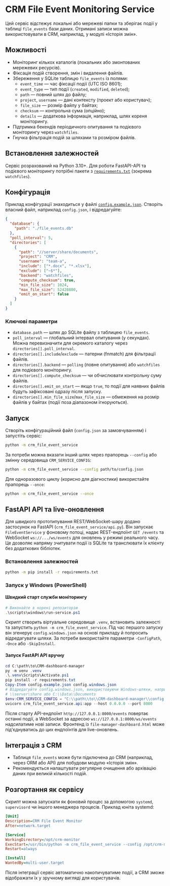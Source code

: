 # CRM File Event Monitoring Service

Цей сервіс відстежує локальні або мережеві папки та зберігає події у таблиці `file_events` бази даних. Отримані записи можна використовувати в CRM, наприклад, у модулі «Історія змін».

## Можливості

- Моніторинг кількох каталогів (локальних або змонтованих мережевих ресурсів).
- Фіксація подій створення, змін і видалення файлів.
- Збереження у SQLite таблицю `file_events` із полями:
  - `event_time` — час фіксації події (UTC ISO 8601);
  - `event_type` — тип події (`created`, `modified`, `deleted`);
  - `path` — повний шлях до файлу;
  - `project`, `username` — дані контексту (проект або користувач);
  - `file_size` — розмір файлу у байтах;
  - `checksum` — контрольна сума (опційно);
  - `details` — додаткова інформація, наприклад, шлях кореня моніторингу.
- Підтримка бекендів періодичного опитування та подієвого моніторингу через `watchfiles`.
- Гнучка фільтрація подій за шляхами та розміром файлів.

## Встановлення залежностей

Сервіс розрахований на Python 3.10+. Для роботи FastAPI-API та подієвого моніторингу
потрібні пакети з [`requirements.txt`](requirements.txt) (зокрема `watchfiles`).

## Конфігурація

Приклад конфігурації знаходиться у файлі [`config.example.json`](config.example.json). Створіть власний файл, наприклад `config.json`, і відредагуйте:

```json
{
  "database": {
    "path": "./file_events.db"
  },
  "poll_interval": 5,
  "directories": [
    {
      "path": "//server/share/documents",
      "project": "CRM",
      "username": "team-a",
      "include": ["*.docx", "*.xlsx"],
      "exclude": ["~$*"],
      "backend": "watchfiles",
      "compute_checksum": true,
      "min_file_size": 1024,
      "max_file_size": 52428800,
      "emit_on_start": false
    }
  ]
}
```

### Ключові параметри

- `database.path` — шлях до SQLite файлу з таблицею `file_events`.
- `poll_interval` — глобальний інтервал опитування (у секундах). Можна перевизначити для окремого каталогу через `directories[].poll_interval`.
- `directories[].include`/`exclude` — патерни (fnmatch) для фільтрації файлів.
- `directories[].backend` — `polling` (повне опитування) або `watchfiles` для подієвого моніторингу.
- `directories[].compute_checksum` — чи обчислювати контрольну суму файлів.
- `directories[].emit_on_start` — якщо `true`, то події для наявних файлів будуть зафіксовані одразу після запуску.
- `directories[].min_file_size`/`max_file_size` — обмеження на розмір файлів у байтах (події поза діапазоном ігноруються).

## Запуск

Створіть конфігураційний файл (`config.json` за замовчуванням) і запустіть сервіс:

```bash
python -m crm_file_event_service
```

За потреби можна вказати інший шлях через прапорець `--config` або змінну
середовища `CRM_SERVICE_CONFIG`:

```bash
python -m crm_file_event_service --config path/to/config.json
```

Для одноразового циклу (корисно для діагностики) використайте прапорець `--once`:

```bash
python -m crm_file_event_service --once
```

## FastAPI API та live-оновлення

Для швидкого прототипування REST/WebSocket-шару додано застосунок на FastAPI
(`crm_file_event_service/api.py`). Він запускає `FileEventService` у фоновому
потоці, надає REST-ендпоїнт `GET /events` та WebSocket `ws://.../ws/events` для
оновлень у режимі реального часу. Це дозволяє напряму зчитувати події із
SQLite та транслювати їх клієнту без додаткових бібліотек.

### Встановлення залежностей

```bash
python -m pip install -r requirements.txt
```

### Запуск у Windows (PowerShell)

#### Швидкий старт служби моніторингу

```powershell
# Виконайте в корені репозиторію
.\scripts\windows\run-service.ps1
```

Скрипт створить віртуальне середовище `.venv`, встановить залежності та
запустить `python -m crm_file_event_service`. Під час першого запуску він
згенерує `config.windows.json` на основі прикладу й попросить відредагувати
шляхи. За потреби використайте параметри `-ConfigPath`, `-Once` або
`-SkipInstall`.

#### Запуск FastAPI API вручну

```powershell
cd C:\path\to\CRM-dashboard-manager
py -m venv .venv
.\.venv\Scripts\Activate.ps1
pip install -r requirements.txt
Copy-Item config.example.json config.windows.json
# Відредагуйте config.windows.json, використовуючи Windows-шляхи, наприклад
# \\server\share або C:\\Data\\Documents
$env:CRM_SERVICE_CONFIG = "C:\\path\\to\\CRM-dashboard-manager\\config.windows.json"
uvicorn crm_file_event_service.api:app --host 0.0.0.0 --port 8000
```

Після старту API-ендпоїнт `http://127.0.0.1:8000/events` повертає останні
події, а WebSocket за адресою `ws://127.0.0.1:8000/ws/events` надсилатиме нові
записи. Фронтенд із `file-manager-dashboard.html` може під'єднуватись до цих
ендпоїнтів для live-оновлень.

## Інтеграція з CRM

- Таблиця `file_events` може бути підключена до CRM (наприклад, через ORM або API) для побудови модулю «Історія змін».
- Рекомендується налаштувати регулярне очищення або архівацію даних при великій кількості подій.

## Розгортання як сервісу

Скрипт можна запускати як фоновий процес за допомогою `systemd`, `supervisord` чи іншого менеджера процесів. Приклад юніта systemd:

```ini
[Unit]
Description=CRM File Event Monitor
After=network.target

[Service]
WorkingDirectory=/opt/crm-monitor
ExecStart=/usr/bin/python -m crm_file_event_service --config /opt/crm-monitor/config.json
Restart=always

[Install]
WantedBy=multi-user.target
```

Після інтеграції сервіс автоматично накопичуватиме події, а CRM зможе відображати їх у зручному вигляді для користувачів.
